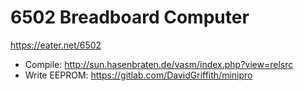# 6502 Breadboard Computer

https://eater.net/6502

- Compile: http://sun.hasenbraten.de/vasm/index.php?view=relsrc
- Write EEPROM: https://gitlab.com/DavidGriffith/minipro
